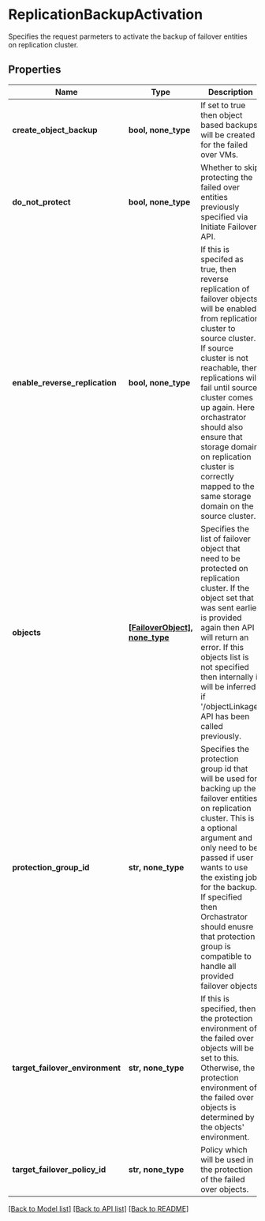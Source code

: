 # ReplicationBackupActivation

Specifies the request parmeters to activate the backup of failover entities on replication cluster.

## Properties
Name | Type | Description | Notes
------------ | ------------- | ------------- | -------------
**create_object_backup** | **bool, none_type** | If set to true then object based backups will be created for the failed over VMs. | [optional] 
**do_not_protect** | **bool, none_type** | Whether to skip protecting the failed over entities previously specified via Initiate Failover API. | [optional] 
**enable_reverse_replication** | **bool, none_type** | If this is specifed as true, then reverse replication of failover objects will be enabled from replication cluster to source cluster. If source cluster is not reachable, then replications will fail until source cluster comes up again. Here orchastrator should also ensure that storage domain on replication cluster is correctly mapped to the same storage domain on the source cluster. | [optional] 
**objects** | [**[FailoverObject], none_type**](FailoverObject.md) | Specifies the list of failover object that need to be protected on replication cluster. If the object set that was sent earlier is provided again then API will return an error. If this objects list is not specified then internally it will be inferred if &#39;/objectLinkage&#39; API has been called previously. | [optional] 
**protection_group_id** | **str, none_type** | Specifies the protection group id that will be used for backing up the failover entities on replication cluster. This is a optional argument and only need to be passed if user wants to use the existing job for the backup. If specified then Orchastrator should enusre that protection group is compatible to handle all provided failover objects. | [optional] 
**target_failover_environment** | **str, none_type** | If this is specified, then the protection environment of the failed over objects will be set to this. Otherwise, the protection environment of the failed over objects is determined by the objects&#39; environment. | [optional] 
**target_failover_policy_id** | **str, none_type** | Policy which will be used in the protection of the failed over objects. | [optional] 

[[Back to Model list]](../README.md#documentation-for-models) [[Back to API list]](../README.md#documentation-for-api-endpoints) [[Back to README]](../README.md)


